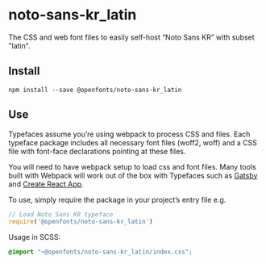 
# noto-sans-kr_latin

The CSS and web font files to easily self-host “Noto Sans KR” with subset "latin".

## Install

`npm install --save @openfonts/noto-sans-kr_latin`

## Use

Typefaces assume you’re using webpack to process CSS and files. Each typeface
package includes all necessary font files (woff2, woff) and a CSS file with
font-face declarations pointing at these files.

You will need to have webpack setup to load css and font files. Many tools built
with Webpack will work out of the box with Typefaces such as [Gatsby](https://github.com/gatsbyjs/gatsby)
and [Create React App](https://github.com/facebookincubator/create-react-app).

To use, simply require the package in your project’s entry file e.g.

```javascript
// Load Noto Sans KR typeface
require('@openfonts/noto-sans-kr_latin')
```

Usage in SCSS:
```scss
@import "~@openfonts/noto-sans-kr_latin/index.css";
```
